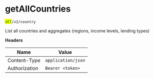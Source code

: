 # getAllCountries

<mark style="color:green;">`GET`</mark>`/v2/country`

List all countries and aggregates (regions, income levels, lending types)

**Headers**

| Name          | Value              |
| ------------- | ------------------ |
| Content-Type  | `application/json` |
| Authorization | `Bearer <token>`   |
